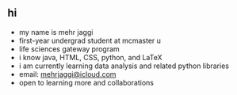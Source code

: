 ## hi
- my name is mehr jaggi
- first-year undergrad student at mcmaster u
- life sciences gateway program
- i know java, HTML, CSS, python, and LaTeX
- i am currently learning data analysis and related python libraries
- email: mehrjaggi@icloud.com
- open to learning more and collaborations
